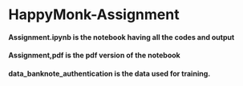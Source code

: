 # HappyMonk-Assignment

#### Assignment.ipynb is the notebook having all the codes and output 
#### Assignment,pdf is the pdf version of the notebook 
#### data_banknote_authentication is the data used for training.
